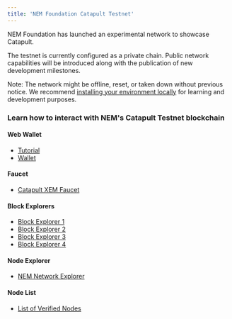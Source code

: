 ```yaml
---
title: 'NEM Foundation Catapult Testnet'
---
```


NEM Foundation has launched an experimental network to showcase Catapult. 

The testnet is currently configured as a private chain. Public network capabilities will be introduced along with the publication of new development milestones.

Note: The network might be offline, reset, or taken down without previous notice.  We recommend [installing your environment locally](https://github.com/tech-bureau/catapult-service-bootstrap) for learning and development purposes.

### Learn how to interact with NEM's Catapult Testnet blockchain

#### Web Wallet
* [Tutorial]( https://forum.nem.io/t/guide-to-using-nf-catapult-testnet-beta-wallet/22045)
* [Wallet](http://nfwallet.z31.web.core.windows.net/)

#### Faucet
* [Catapult XEM Faucet](http://nf-catapult-testnet.herokuapp.com)

#### Block Explorers
* [Block Explorer 1](http://40.90.163.184:8000/#/blocks/0) 
* [Block Explorer 2](http://13.114.200.132:8000/#/blocks/0)
* [Block Explorer 3](http://52.194.207.217:8000/#/blocks/0)
* [Block Explorer 4](http://47.107.245.217:8000/#/blocks/0)

#### Node Explorer
* [NEM Network Explorer](http://3.17.139.170:8080/)

#### Node List
* [List of Verified Nodes](https://docs.google.com/document/d/1xYL59BRr8K5YTddErB4hxP7N6CScF6othJ4rjE5yIpA/edit)